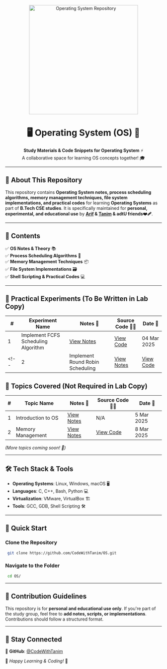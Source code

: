 <p align="center">
    <img src="https://github.com/CodeWithTanim/README-MANAGER/blob/main/os.gif" alt="Operating System Repository" style="max-width: 100%; height: auto; width: 350px;">
</p>

<h1 align="center">🖥️ Operating System (OS) 🔄</h1>
<p align="center">
    <b>Study Materials & Code Snippets for Operating System</b> ⚡<br>
    A collaborative space for learning OS concepts together! 🎓
</p>

---

## **📖 About This Repository**
This repository contains **Operating System notes, process scheduling algorithms, memory management techniques, file system implementations, and practical codes** for learning **Operating Systems** as part of **B.Tech CSE studies**. It is specifically maintained for **personal, experimental, and educational use** by **[Arif](https://github.com/Md-Arif-Ul-Islam) & [Tanim](https://github.com/CodeWithTanim)   & adtU friends❤️‍🩹**.

---

## **📌 Contents**
✅ **OS Notes & Theory** 📚  
✅ **Process Scheduling Algorithms** 🔄  
✅ **Memory Management Techniques** 📦  
✅ **File System Implementations** 🗃️  
✅ **Shell Scripting & Practical Codes** 💻  

---
## **📜 Practical Experiments** (To Be Written in Lab Copy)
| #  | Experiment Name | Notes 📖 |  Source Code 🧑‍💻 | Date 📅 |
|----|----------------------------------|---------|-----------------|-----------------|
| 1  | Implement FCFS Scheduling Algorithm | [View Notes](#) | [View Code](#) | 04 Mar 2025 |
<!-- | 2  | Implement Round Robin Scheduling | [View Notes](#) | [View Code](#) | 12 Mar 2025 |

## **📜 Topics Covered** (Not Required in Lab Copy)
| #  | Topic Name | Notes 📖 | Source Code 🧑‍💻 | Date 📅 |
|----|----------------------------------|---------|-----------------|-----------------|
| 1  | Introduction to OS | [View Notes](#) | N/A | 5 Mar 2025 |
| 2  | Memory Management | [View Notes](#) | [View Code](#) | 8 Mar 2025 | -->

*(More topics coming soon! 🚀)*

---

## **🛠️ Tech Stack & Tools**
- **Operating Systems**: Linux, Windows, macOS 🖥️  
- **Languages**: C, C++, Bash, Python 💻  
- **Virtualization**: VMware, VirtualBox 🏗️  
- **Tools**: GCC, GDB, Shell Scripting 🛠️  

---

## **🚀 Quick Start**
### **Clone the Repository**
```bash
 git clone https://github.com/CodeWithTanim/OS.git
```
### **Navigate to the Folder**
```bash
 cd OS/
```

---

## **🤝 Contribution Guidelines**
This repository is for **personal and educational use only**. If you're part of the study group, feel free to **add notes, scripts, or implementations**. Contributions should follow a structured format.

---

## **📢 Stay Connected**
🔗 **GitHub**: [@CodeWithTanim](https://github.com/CodeWithTanim)  

📌 *Happy Learning & Coding!* 🚀
